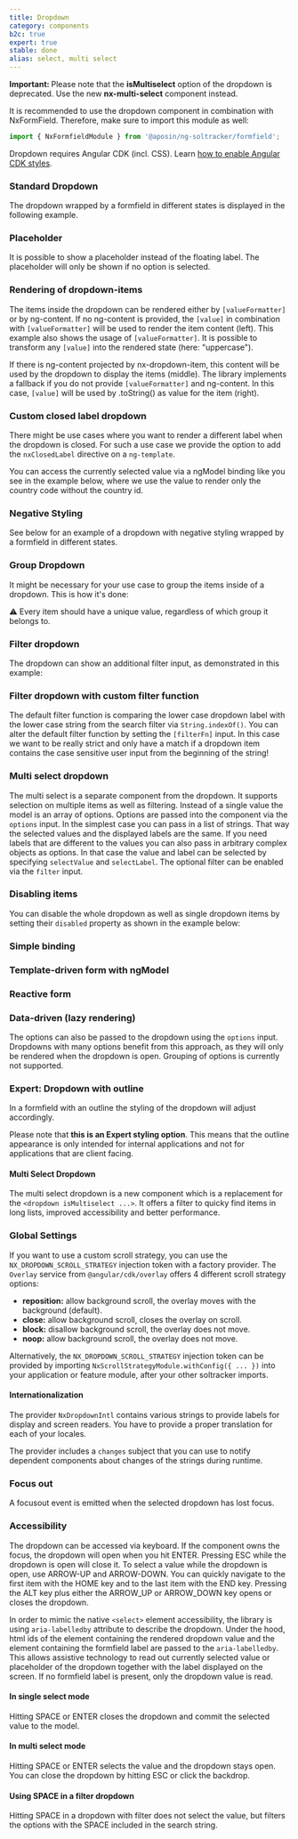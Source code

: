 ```yaml
---
title: Dropdown
category: components
b2c: true
expert: true
stable: done
alias: select, multi select
---
```


<div class="docs-deprecation-warning">
  <strong>Important: </strong>
  Please note that the <strong>isMultiselect</strong> option of the dropdown is deprecated. Use the new <strong>nx-multi-select</strong> component instead.
</div>

It is recommended to use the dropdown component in combination with NxFormField. Therefore, make sure to import this module as well:

```ts
import { NxFormfieldModule } from '@aposin/ng-soltracker/formfield';
```

Dropdown requires Angular CDK (incl. CSS). Learn [how to enable Angular CDK styles](./documentation/overlay/overview#angular-cdk).

### Standard Dropdown

The dropdown wrapped by a formfield in different states is displayed in the following example.

<!-- example(dropdown-standard) -->

### Placeholder

It is possible to show a placeholder instead of the floating label. The placeholder will only be shown if no option is selected.

<!-- example(dropdown-placeholder) -->

### Rendering of dropdown-items

The items inside the dropdown can be rendered either by `[valueFormatter]` or by ng-content. If no ng-content is provided, the `[value]` in combination with `[valueFormatter]` will be used to render the item content (left). This example also shows the usage of `[valueFormatter]`. It is possible to transform any `[value]` into the rendered state (here: "uppercase").

If there is ng-content projected by nx-dropdown-item, this content will be used by the dropdown to display the items (middle). The library implements a fallback if you do not provide `[valueFormatter]` and ng-content. In this case, `[value]` will be used by .toString() as value for the item (right).

<!-- example(dropdown-rendering-items) -->

### Custom closed label dropdown

There might be use cases where you want to render a different label when the dropdown is closed. For such a use case we provide the option to add the `nxClosedLabel` directive on a `ng-template`.

You can access the currently selected value via a ngModel binding like you see in the example below, where we use the value to render only the country code without the country id.

<!-- example(dropdown-custom-label) -->

### Negative Styling

See below for an example of a dropdown with negative styling wrapped by a formfield in different states.

<!-- example(dropdown-negative) -->

### Group Dropdown

It might be necessary for your use case to group the items inside of a dropdown. This is how it's done:

⚠️ Every item should have a unique value, regardless of which group it belongs to.

<!-- example(dropdown-group) -->

### Filter dropdown

The dropdown can show an additional filter input, as demonstrated in this example:

<!-- example(dropdown-filter) -->

### Filter dropdown with custom filter function

The default filter function is comparing the lower case dropdown label with the lower case string from the search filter via `String.indexOf()`. You can alter the default filter function by setting the `[filterFn]` input. In this case we want to be really strict and only have a match if a dropdown item contains the case sensitive user input from the beginning of the string!

<!-- example(dropdown-filter-custom) -->

### Multi select dropdown

The multi select is a separate component from the dropdown. It supports selection on multiple items as well as filtering. Instead of a single value the model is an array of options. Options are passed into the component via the `options` input. In the simplest case you can pass in a list of strings. That way the selected values and the displayed labels are the same. If you need labels that are different to the values you can also pass in arbitrary complex objects as options. In that case the value and label can be selected by specifying `selectValue` and `selectLabel`. The optional filter can be enabled via the `filter` input.

<!-- example(dropdown-multi-select) -->

### Disabling items

You can disable the whole dropdown as well as single dropdown items by setting their `disabled` property as shown in the example below:

<!-- example(dropdown-disabled-items) -->

### Simple binding

<!-- example(dropdown-simple-binding) -->

### Template-driven form with ngModel

<!-- example(dropdown-template-driven) -->

### Reactive form

<!-- example(dropdown-reactive) -->

### Data-driven (lazy rendering)

The options can also be passed to the dropdown using the `options` input. Dropdowns with many options benefit from this approach, as they will only be rendered when the dropdown is open. Grouping of options is currently not supported.

<!-- example(dropdown-lazy) -->

<div class="docs-expert-container">

### Expert: Dropdown with outline

In a formfield with an outline the styling of the dropdown will adjust accordingly.

Please note that **this is an Expert styling option**. This means that the outline appearance is only intended for internal applications and not for applications that are client facing.

<!-- example(dropdown-outline) -->

#### Multi Select Dropdown

The multi select dropdown is a new component which is a replacement for the `<dropdown isMultiselect ...>`. It offers a filter to quicky find items in long lists, improved accessibility and better performance.

<!-- example(multi-select) -->

</div>

### Global Settings

If you want to use a custom scroll strategy, you can use the `NX_DROPDOWN_SCROLL_STRATEGY` injection token with a factory provider. The `Overlay` service from `@angular/cdk/overlay` offers 4 different scroll strategy options:

-   **reposition:** allow background scroll, the overlay moves with the background (default).
-   **close:** allow background scroll, closes the overlay on scroll.
-   **block:** disallow background scroll, the overlay does not move.
-   **noop:** allow background scroll, the overlay does not move.

<!-- example(dropdown-scroll-strategy-provider) -->

Alternatively, the `NX_DROPDOWN_SCROLL_STRATEGY` injection token can be provided by importing `NxScrollStrategyModule.withConfig({ ... })` into your application or feature module, after your other soltracker imports.

#### Internationalization

The provider `NxDropdownIntl` contains various strings to provide labels for display and screen readers. You have to provide a proper translation for each of your locales.

The provider includes a `changes` subject that you can use to notify dependent components about changes of the strings during runtime.

<!-- example(multi-select-intl) -->

### Focus out
A focusout event is emitted when the selected dropdown has lost focus.
<!-- example(dropdown-focus-out) -->

### Accessibility

The dropdown can be accessed via keyboard. If the component owns the focus, the dropdown will open when you hit ENTER. Pressing ESC while the dropdown is open will close it. To select a value while the dropdown is open, use ARROW-UP and ARROW-DOWN. You can quickly navigate to the first item with the HOME key and to the last item with the END key. Pressing the ALT key plus either the ARROW_UP or ARROW_DOWN key opens or closes the dropdown.

In order to mimic the native `<select>` element accessibility, the library is using `aria-labelledby` attribute to describe the dropdown. Under the hood, html ids of the element containing the rendered dropdown value and the element containing the formfield label are passed to the `aria-labelledby`. This allows assistive technology to read out currently selected value or placeholder of the dropdown together with the label displayed on the screen. If no formfield label is present, only the dropdown value is read.

#### In single select mode

Hitting SPACE or ENTER closes the dropdown and commit the selected value to the model.

#### In multi select mode

Hitting SPACE or ENTER selects the value and the dropdown stays open. You can close the dropdown by hitting ESC or click the backdrop.

#### Using SPACE in a filter dropdown

Hitting SPACE in a dropdown with filter does not select the value, but filters the options with the SPACE included in the search string.
